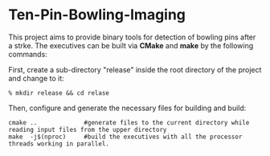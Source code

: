 # Ten-Pin-Bowling-Imaging
This project aims to provide binary tools for detection of bowling pins after a strke. The executives can be built via **CMake** and **make** by the following commands:

First, create a sub-directory "release" inside the root directory of the project and change to it:

`% mkdir release && cd relase`

Then, configure and generate the necessary files for building and build:
```
cmake ..             #generate files to the current directory while reading input files from the upper directory
make  -j$(nproc)     #build the executives with all the processor threads working in parallel.
```
